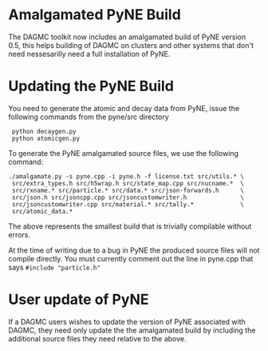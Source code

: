 Amalgamated PyNE Build
==========================================================
The DAGMC toolkit now includes an amalgamated build of PyNE version 0.5, this helps
building of DAGMC on clusters and other systems that don't need nessesarilly need 
a full installation of PyNE.

Updating the PyNE Build
==========================================================
You need to generate the atomic and decay data from PyNE, issue the following commands from
the pyne/src directory

     python decaygen.py
     python atomicgen.py

To generate the PyNE amalgamated source files, we use the following command:

    ./amalgamate.py -s pyne.cpp -i pyne.h -f license.txt src/utils.* \
     src/extra_types.h src/h5wrap.h src/state_map.cpp src/nucname.*  \
     src/rxname.* src/particle.* src/data.* src/json-forwards.h      \
     src/json.h src/jsoncpp.cpp src/jsoncustomwriter.h               \
     src/jsoncustomwriter.cpp src/material.* src/tally.*             \
     src/atomic_data.*

The above represents the smallest build that is trivially compilable without
errors. 

At the time of writing due to a bug in PyNE the produced source files will not
compile directly. You must currently comment out the line in pyne.cpp that says
``#include "particle.h"``

User update of PyNE
===========================================================
If a DAGMC users wishes to update the version of PyNE associated with 
DAGMC, they need only update the the amalgamated build by including the additional
source files they need relative to the above.
